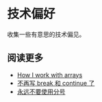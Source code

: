 # 技术偏好

收集一些有意思的技术偏见。

## 阅读更多

* [How I work with arrays](https://zellwk.com/blog/how-i-work-with-arrays/)
* [不再写 break 和 continue 了](https://juejin.im/post/5d08a565e51d45773d468614)
* [永远不要使用分号](https://toyobayashi.github.io/2022/03/15/NeverUseSemi/)
